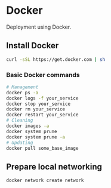 # Docker
Deployment using Docker.

## Install Docker
```sh
curl -sSL https://get.docker.com | sh
```

### Basic Docker commands
```sh
# Management
docker ps -a
docker logs -f your_service
docker stop your_service
docker rm your_service
docker restart your_service
# Cleaning
docker images -a
docker system prune
docker system prune -a
# Updating
docker pull some_base_image
```

## Prepare local networking
```sh
docker network create network
```
